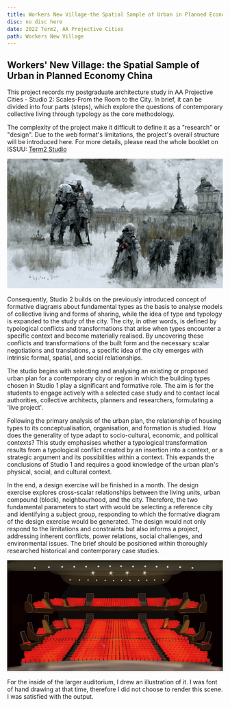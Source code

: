 ```yaml
---
title: Workers New Village-the Spatial Sample of Urban in Planned Economy China
disc: no disc here
date: 2022 Term2, AA Projective Cities
path: Workers New Village
---
```

<special>
</special>

## Workers' New Village: the Spatial Sample of Urban in Planned Economy China

This project records my postgraduate architecture study in AA Projective Cities - Studio 2: Scales-From the Room to the City. In brief, it can be divided into four parts (steps), which explore the questions of contemporary collective living through typology as the core methodology. 

The complexity of the project make it difficult to define it as a "research" or "design". Due to the web format's limitations, the project's overall structure will be introduced here. For more details, please read the whole booklet on ISSUU: [Term2 Studio](https://github.com/HanwenXU721/HanwenXU.github.io/blob/master/resources/Term2%20Studio.pdf)


![Facade](../images/articles/design_02/TimeToDisco_Yheee.jpg)


Consequently, Studio 2 builds on the previously introduced concept of formative diagrams about fundamental types as the basis to analyse models of collective living and forms of sharing, while the idea of type and typology is expanded to the study of the city. The city, in other words, is defined by typological conflicts and transformations that arise when types encounter a specific context and become materially realised. By uncovering these conflicts and transformations of the built form and the necessary scalar negotiations and translations, a specific idea of the city emerges with intrinsic formal, spatial, and social relationships.


The studio begins with selecting and analysing an existing or proposed urban plan for a contemporary city or region in which the building types chosen in Studio 1 play a significant and formative role. The aim is for the students to engage actively with a selected case study and to contact local authorities, collective architects, planners and researchers, formulating a 'live project'.

Following the primary analysis of the urban plan, the relationship of housing types to its conceptualisation, organisation, and formation is studied. How does the generality of type adapt to socio-cultural, economic, and political contexts? This study emphasises whether a typological transformation results from a typological conflict created by an insertion into a context, or a strategic argument and its possibilities within a context. This expands the conclusions of Studio 1 and requires a good knowledge of the urban plan's physical, social, and cultural context. 

In the end, a design exercise will be finished in a month. The design exercise explores cross-scalar relationships between the living units, urban compound (block), neighbourhood, and the city. Therefore, the two fundamental parameters to start with would be selecting a reference city and identifying a subject group, responding to which the formative diagram of the design exercise would be generated. The design would not only respond to the limitations and constraints but also informs a project, addressing inherent conflicts, power relations, social challenges, and environmental issues. The brief should be positioned within thoroughly researched historical and contemporary case studies.

![Inner Perspective](../images/articles/design_02/Inner_Perspective.jpg)

For the inside of the larger auditorium, I drew an illustration of it. I was font of hand drawing at that time, therefore I did not choose to render this scene. I was satisfied with the output.